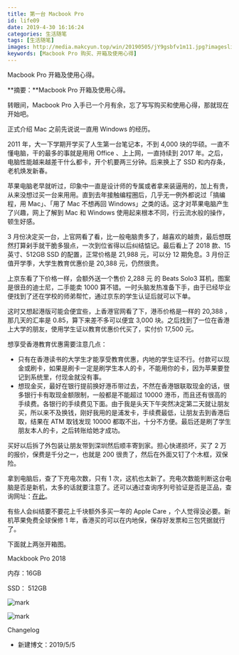 ```yaml
---
title: 第一台 Macbook Pro
id: life09
date: 2019-4-30 16:16:24
categories: 生活随笔
tags: [生活随笔]
images: http://media.makcyun.top/win/20190505/jY9gsbfv1m11.jpg?imageslim
keywords: [Macbook Pro 购买、开箱及使用心得]
---
```


Macbook Pro 开箱及使用心得。

<!-- more -->  

**摘要：**Macbook Pro 开箱及使用心得。

转眼间，Macbook Pro 入手已一个月有余，忘了写写购买和使用心得，那就现在开始吧。

正式介绍 Mac 之前先说说一直用 Windows 的经历。

2011 年，大一下学期开学买了人生第一台笔记本，不到 4,000 块的华硕。一直不懂电脑，干的最多的事就是用用 Office 、上上网，一直持续到 2017 年。之后，电脑性能越来越差干什么都卡，开个机要两三分钟。后来换上了 SSD 和内存条，老机焕发新春。

苹果电脑老早就听过，印象中一直是设计师的专属或者拿来装逼用的，加上有贵，从来没想过买一台来用用。直到去年接触编程圈后，几乎无一例外都说过「搞编程，用 Mac」、「用了 Mac 不想再回 Windows」之类的话。这才对苹果电脑产生了兴趣，网上了解到 Mac 和 Windows 使用起来根本不同，行云流水般的操作，顿生好感。

3 月份决定买一台，上官网看了看，比一般电脑贵多了，越喜欢的越贵，最后想既然打算剁手就干脆多狠点，一次到位省得以后纠结惦记。最后看上了 2018 款、15 英寸、512GB SSD 的配置，正常价格是 21,988 元，可以分 12 期免息。3 月份正值开学季，大学生教育优惠价是 20,388 元，仍然很贵。

上京东看了下价格一样，会额外送一个售价 2,288 元 的 Beats Solo3 耳机，图案是很丑的迪士尼，二手能卖 1000 算不错。一时头脑发热准备下手，由于已经毕业便找到了还在学校的师弟帮忙，通过京东的学生认证后就可以下单。

这时又想起港版可能会便宜些，上香港官网看了下，港币价格是一样的 20,388 ，那几天的汇率是 0.85，算下来差不多可以便宜 3,000 块。之后找到了一位在香港上大学的朋友，使用学生证以教育优惠价代买了，实付价 17,500 元。

想享受香港教育优惠需要注意几点：

- 只有在香港读书的大学生才能享受教育优惠，内地的学生证不行。付款可以现金或刷卡，如果是刷卡一定是刷学生本人的卡，不能用你的卡，因为苹果要登记到系统里，付现金就没有事。
- 想现金买，最好在银行提前换好港币带过去，不然在香港银联取现金的话，很多银行卡有取现金额限制，一般都是不能超过 10000 港币，而且还有很高的手续费。各银行的手续费见下面。由于我是头天下午突然决定第二天就让朋友买，所以来不及换钱，刚好我用的是浦发卡，手续费最低，让朋友去到香港后取，结果在 ATM 取钱发现 10000 都取不出，十分不方便。最后还是刷了学生朋友本人的卡，之后转账给她才成功。

买好以后拆了外包装让朋友带到深圳然后顺丰寄到家。担心快递损坏，买了 2 万的报价，保费是千分之一，也就是 200 很贵了，然后在外面又钉了个木框，双保险。

拿到电脑后，查了下充电次数，只有 1 次，这机也太新了。充电次数能判断这台电脑是否是新机，太多的话就要注意了。还可以通过查询序列号验证是否是正品，查询网址：[在此](https://checkcoverage.apple.com/cn/zh/)。

有些人会纠结要不要花上千块额外多买一年的 Apple Care ，个人觉得没必要。新机苹果免费全球保修 1 年，香港买的可以在内地保，保存好发票和三包凭据就行了。

下面就上两张开箱图。

Mackbook Pro 2018 

内存：16GB 

SSD： 512GB

![mark](http://media.makcyun.top/win/20190505/uNTI14yRG6Q9.jpg?imageslim)

![mark](http://media.makcyun.top/win/20190505/1XgOT1kX5dab.jpg?imageslim)



Changelog

- 新建博文：2019/5/5
